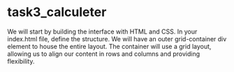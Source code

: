 # task3_calculeter
 We will start by building the interface with HTML and CSS. In your index.html file, define the structure. We will have an outer grid-container div element to house the entire layout. The container will use a grid layout, allowing us to align our content in rows and columns and providing flexibility.
